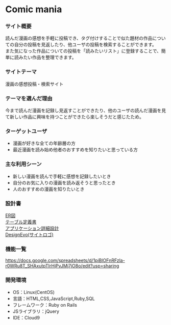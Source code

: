 # Comic mania

### サイト概要
読んだ漫画の感想を手軽に投稿でき、タグ付けすることで似た題材の作品についての自分の投稿を見返したり、他ユーザの投稿を検索することができます。  
また気になった作品についての投稿を「読みたいリスト」に登録することで、簡単に読みたい作品を整理できます。

### サイトテーマ
漫画の感想投稿・検索サイト

### テーマを選んだ理由
今まで読んだ漫画を記録し見返すことができたり、他のユーザの読んだ漫画を見て新しい作品に興味を持つことができたら楽しそうだと感じたため。

### ターゲットユーザ
- 漫画が好きな全ての年齢層の方
- 最近漫画を読み始め他者のおすすめを知りたいと思っている方

### 主な利用シーン
- 新しい漫画を読んで手軽に感想を記録したいとき
- 自分のお気に入りの漫画を読み返そうと思ったとき
- 人のおすすめの漫画を知りたいとき

### 設計書
[ER図](https://drive.google.com/file/d/10A_JtREKtVmDLf1ZMa8gWxNgnTUVHdCB/view?usp=sharing)  
[テーブル定義書](https://docs.google.com/spreadsheets/d/1p3w3LXCArEEwpBriCYAuWaNfwPsLo5Jqis3w-bO3TCY/edit?usp=sharing)  
[アプリケーション詳細設計](https://docs.google.com/spreadsheets/d/1lyJClTYDOohnEWhH7hti_erroUq0U5pzdvkaaNnFoos/edit?usp=sharing)  
[DesignEvo(サイトロゴ)](https://www.designevo.com/jp/)

### 機能一覧
https://docs.google.com/spreadsheets/d/1piBlOFnRFzla-r0WRu8T_SHAxutpTIrHjPvJMj7jO8o/edit?usp=sharing

### 開発環境
- OS：Linux(CentOS)
- 言語：HTML,CSS,JavaScript,Ruby,SQL
- フレームワーク：Ruby on Rails
- JSライブラリ：jQuery
- IDE：Cloud9
